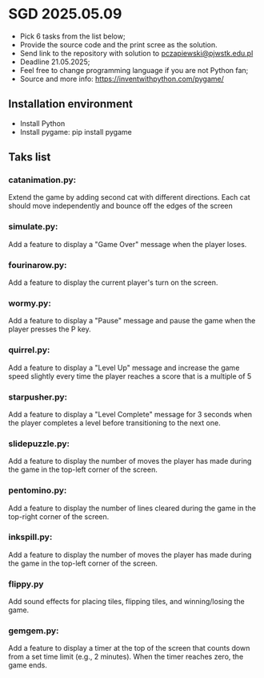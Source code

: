 # SGD 2025.05.09

- Pick 6 tasks from the list below;
- Provide the source code and the print scree as the solution.
- Send link to the repository with solution to pczapiewski@pjwstk.edu.pl
- Deadline 21.05.2025;
- Feel free to change programming language if you are not Python fan;
- Source and more info: https://inventwithpython.com/pygame/

## Installation environment

- Install Python
- Install pygame: pip install pygame

## Taks list

### catanimation.py:

Extend the game by adding second cat with different directions. Each cat should move independently and bounce off the edges of the screen

### simulate.py:

Add a feature to display a "Game Over" message when the player loses.

### fourinarow.py:

Add a feature to display the current player's turn on the screen.

### wormy.py:

Add a feature to display a "Pause" message and pause the game when the player presses the P key.

### quirrel.py:

Add a feature to display a "Level Up" message and increase the game speed slightly every time the player reaches a score that is a multiple of 5

### starpusher.py:

Add a feature to display a "Level Complete" message for 3 seconds when the player completes a level before transitioning to the next one.

### slidepuzzle.py:

Add a feature to display the number of moves the player has made during the game in the top-left corner of the screen.

### pentomino.py:

Add a feature to display the number of lines cleared during the game in the top-right corner of the screen.

### inkspill.py:

Add a feature to display the number of moves the player has made during the game in the top-left corner of the screen.

### flippy.py

Add sound effects for placing tiles, flipping tiles, and winning/losing the game.

### gemgem.py:

Add a feature to display a timer at the top of the screen that counts down from a set time limit (e.g., 2 minutes). When the timer reaches zero, the game ends.
